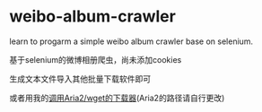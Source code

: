 # weibo-album-crawler
learn to progarm a simple weibo album crawler base on selenium. 

基于selenium的微博相册爬虫，尚未添加cookies 

生成文本文件导入其他批量下载软件即可

或者用我的[调用Aria2/wget的下载器](txt_downloader.py)(Aria2的路径请自行更改)
